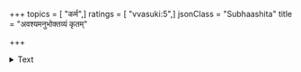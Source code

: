 +++
topics = [ "कर्म",]
ratings = [ "vvasuki:5",]
jsonClass = "Subhaashita"
title = "अवश्यमनुभोक्तव्यं कृतम्"

+++

<details><summary>Text</summary>

अवश्यमनुभोक्तव्यं  
कृतं कर्म शुभाऽशुभम् ।  
नाऽभुक्तं क्षीयते कर्म  
कल्पकोटिशतैरपि ॥
</details>
